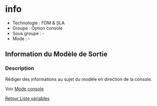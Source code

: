 # info

* Technologie : FDM & SLA
* Groupe : Option console
* Sous groupe : -
* Mode : -

## Information du Modèle de Sortie

### Description

Rédiger des informations au sujet du modèle en direction de la console.

Voir [Mode console](../console/mode_console.md#actions)

[Retour Liste variables](variable_list.md)
